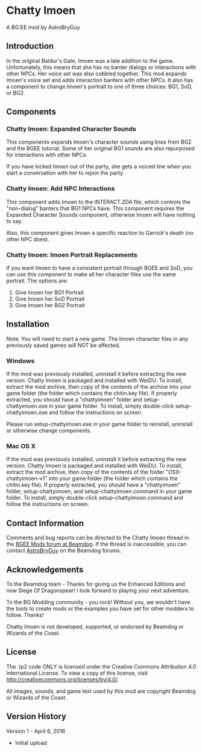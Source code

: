 # Chatty Imoen
A BG:EE mod by AstroBryGuy


## Introduction

In the original Baldur's Gate, Imoen was a late addition to the game. Unfortunately, this means that she has no banter dialogs or interactions with other NPCs. Her voice set was also cobbled together. This mod expands Imoen's voice set and adds interaction banters with other NPCs. It also has a component to change Imoen's portrait to one of three choices: BG1, SoD, or BG2.


## Components


### Chatty Imoen: Expanded Character Sounds

This components expands Imoen's character sounds using lines from BG2 and the BGEE tutorial. Some of her original BG1 sounds are also repurposed for interactions with other NPCs.

If you have kicked Imoen out of the party, she gets a voiced line when you start a conversation with her to rejoin the party.


### Chatty Imoen: Add NPC Interactions

This component adds Imoen to the INTERACT.2DA file, which controls the "non-dialog" banters that BG1 NPCs have. This component requires the Expanded Character Sounds component, otherwise Imoen will have nothing to say.

Also, this component gives Imoen a specific reaction to Garrick's death (no other NPC does).


### Chatty Imoen: Imoen Portrait Replacements

If you want Imoen to have a consistent portrait through BGEE and SoD, you can use this component to make all her character files use the same portrait. The options are:

1. Give Imoen her BG1 Portrait
2. Give Imoen her SoD Portrait
3. Give Imoen her BG2 Portrait


## Installation

Note: You will need to start a new game. The Imoen character files in any previously saved games will NOT be affected.

### Windows 
If the mod was previously installed, uninstall it before extracting the new version. Chatty Imoen is packaged and installed with WeiDU. To install, extract the mod archive, then copy of the contents of the archive into your game folder (the folder which contains the chitin.key file). If properly extracted, you should have a "chattyimoen" folder and setup-chattyimoen.exe in your game folder. To install, simply double-click setup-chattyimoen.exe and follow the instructions on screen. 

Please run setup-chattyimoen.exe in your game folder to reinstall, uninstall or otherwise change components. 

### Mac OS X 
If the mod was previously installed, uninstall it before extracting the new version. Chatty Imoen is packaged and installed with WeiDU. To install, extract the mod archive, then copy of the contents of the folder "OSX-chattyimoen-v1" into your game folder (the folder which contains the chitin.key file). If properly extracted, you should have a "chattyimoen" folder, setup-chattyimoen, and setup-chattyimoen.command in your game folder. To install, simply double-click setup-chattyimoen.command and follow the instructions on screen. 


## Contact Information

Comments and bug reports can be directed to the Chatty Imoen thread in the [BGEE Mods forum at Beamdog](https://forums.beamdog.com/categories/bg%3Aee-mods).  If the thread is inaccessible, you can contact [AstroBryGuy](https://forums.beamdog.com/profile/AstroBryGuy) on the Beamdog forums.


## Acknowledgements 

To the Beamdog team - Thanks for giving us the Enhanced Editions and now Siege Of Dragonspear! I look forward to playing your next adventure.

To the BG Modding community - you rock! Without you, we wouldn't have the tools to create mods or the examples you have set for other modders to follow. Thanks!

Chatty Imoen is not developed, supported, or endorsed by Beamdog or Wizards of the Coast. 

## License

The .tp2 code ONLY is licensed under the Creative Commons Attribution 4.0 International License. To view a copy of this license, visit http://creativecommons.org/licenses/by/4.0/.

All images, sounds, and game text used by this mod are copyright Beamdog or Wizards of the Coast.

## Version History

Version 1 - April 6, 2016

- Initial upload

